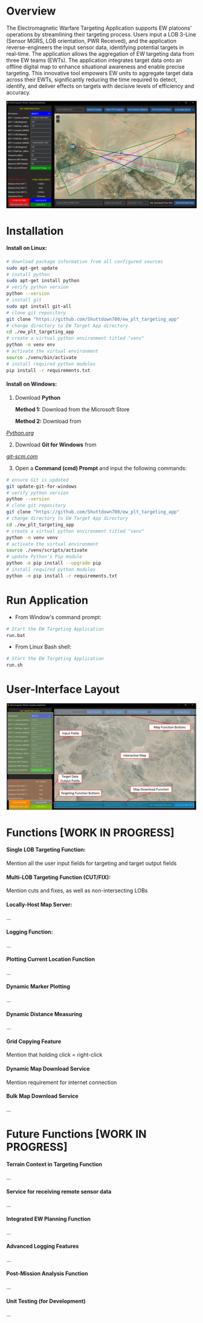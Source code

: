 # Overview

The Electromagnetic Warfare Targeting Application supports EW platoons' operations by streamlining their targeting process. Users input a LOB 3-Line (Sensor MGRS, LOB orientation, PWR Received), and the application reverse-engineers the input sensor data, identifying potential targets in real-time. The application allows the aggregation of EW targeting data from three EW teams (EWTs). The application integrates target data onto an offline digital map to enhance situational awareness and enable precise targeting. This innovative tool empowers EW units to aggregate target data across their EWTs, significantly reducing the time required to detect, identify, and deliver effects on targets with decisive levels of efficiency and accuracy.

![](icons/markdown/ewta_snapshot.png)

# Installation

#### Install on Linux:
```bash
# download package information from all configured sources 
sudo apt-get update
# install python
sudo apt-get install python
# verify python version
python --version
# install git
sudo apt install git-all
# clone git repository
git clone "https://github.com/Shuttdown700/ew_plt_targeting_app"
# change directory to EW Target App directory
cd ./ew_plt_targeting_app
# create a virtual python environment titled "venv"
python -m venv env
# activate the virtual environment
source ./venv/bin/activate
# install required python modules
pip install -r requirements.txt
```

#### Install on Windows:
1. Download **Python**

    **Method 1:** Download from the Microsoft Store

    **Method 2:** Download from 
<a href="https://www.python.org/downloads/" style="font-style: italic">
    Python.org
</a>

2. Download **Git for Windows** from
<a href="https://git-scm.com/download/win" style="font-style: italic">
    git-scm.com
</a>

3. Open a **Command (cmd) Prompt** and input the following commands:
```sh
# ensure Git is updated
git update-git-for-windows
# verify python version
python --version
# clone git repository
git clone "https://github.com/Shuttdown700/ew_plt_targeting_app"
# change directory to EW Target App directory
cd ./ew_plt_targeting_app
# create a virtual python environment titled "venv"
python -m venv venv
# activate the virtual environment
source ./venv/scripts/activate
# update Python's Pip module
python -m pip install --upgrade pip
# install required python modules
python -m pip install -r requirements.txt
```

# Run Application
- From Window's command prompt:
```sh
# Start the EW Targeting Application
run.bat
```
- From Linux Bash shell:
```bash
# Start the EW Targeting Application
run.sh
```

# User-Interface Layout
![](icons/markdown/GUI_layout.png)

# Functions [WORK IN PROGRESS]
#### **Single LOB Targeting Function:**
Mention all the user input fields for targeting and target output fields
#### **Multi-LOB Targeting Function (CUT/FIX):**
Mention cuts and fixes, as well as non-intersecting LOBs
#### **Locally-Host Map Server:**
...
#### **Logging Function:**
...
#### **Plotting Current Location Function**
...
#### **Dynamic Marker Plotting**
...
#### **Dynamic Distance Measuring**
...
#### **Grid Copying Feature**
Mention that holding click = right-click
#### **Dynamic Map Download Service**
Mention requirement for internet connection
#### **Bulk Map Download Service**
...

# Future Functions [WORK IN PROGRESS]
#### **Terrain Context in Targeting Function**
...
#### **Service for receiving remote sensor data**
...
#### **Integrated EW Planning Function**
...
#### **Advanced Logging Features**
...
#### **Post-Mission Analysis Function**
...
#### **Unit Testing (for Development)**
...
